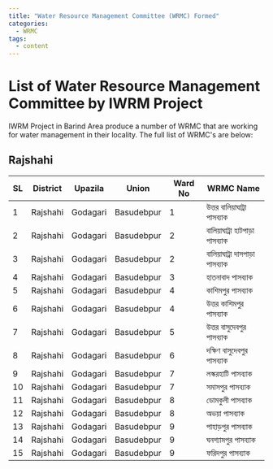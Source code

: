 ```yaml
---
title: "Water Resource Management Committee (WRMC) Formed"
categories:
  - WRMC
tags:
  - content
---
```

# List of Water Resource Management Committee by IWRM Project

IWRM Project in Barind Area produce a number of WRMC that are working for water management in their locality. 
The full list of WRMC's are below: 

## Rajshahi 

| SL | District | Upazila | Union | Ward No | WRMC Name |
|----------------|---------------|----------------|--------------|--------------|--------------|
|1| Rajshahi|Godagari|Basudebpur |1 | উত্তর বালিয়াঘাট্রা পাসব্যাক|
|2|Rajshahi |Godagari|Basudebpur|2|বালিয়াঘাট্রা হাটপাড়া পাসব্যাক|
|3|Rajshahi |Godagari|Basudebpur|2|বালিয়াঘাট্রা দাসপাড়া পাসব্যাক|
|4|Rajshahi |Godagari|Basudebpur|3|হাতনাবাদ পাসব্যাক|
|5|Rajshahi |Godagari|Basudebpur|4|কাশিমপুর পাসব্যাক |
|6|Rajshahi |Godagari|Basudebpur|4|উত্তর কাশিমপুর পাসব্যাক |
|7|Rajshahi |Godagari|Basudebpur|5|উত্তর বাসুদেবপুর পাসব্যাক |
|8|Rajshahi |Godagari|Basudebpur|6|দক্ষিণ বাসুদেবপুর পাসব্যাক |
|9|Rajshahi |Godagari|Basudebpur|7|লস্করহাটি পাসব্যাক |
|10|Rajshahi |Godagari|Basudebpur|7|সমাসপুর পাসব্যাক |
|11|Rajshahi |Godagari|Basudebpur|8|ডোমকুলী পাসব্যাক |
|12|Rajshahi |Godagari|Basudebpur|8|অভয়া পাসব্যাক |
|13|Rajshahi |Godagari|Basudebpur|9|পাহাড়পুর পাসব্যাক |
|14|Rajshahi |Godagari|Basudebpur|9|ঘনশ্যামপুর পাসব্যাক |
|15|Rajshahi |Godagari|Basudebpur|9|ফরিদপুর পাসব্যাক |


